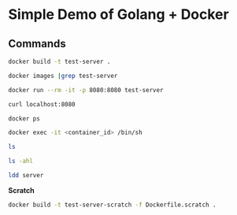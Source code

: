 # Simple Demo of Golang + Docker

## Commands

```bash
docker build -t test-server .
```

```bash
docker images |grep test-server
```

```bash
docker run --rm -it -p 8080:8080 test-server

curl localhost:8080
```

```bash
docker ps

docker exec -it <container_id> /bin/sh

ls

ls -ahl

ldd server
```

**Scratch**

```bash
docker build -t test-server-scratch -f Dockerfile.scratch .
```
